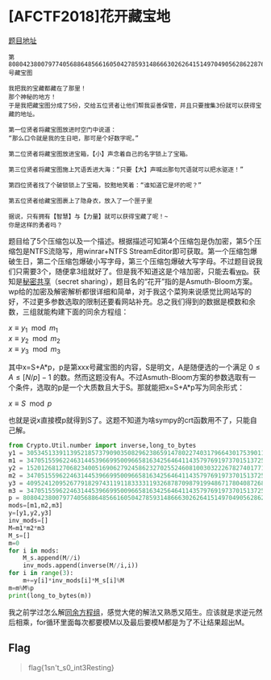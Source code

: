 # [AFCTF2018]花开藏宝地

[题目地址](https://buuoj.cn/challenges#[AFCTF2018]%E8%8A%B1%E5%BC%80%E8%97%8F%E5%AE%9D%E5%9C%B0)

```
第80804238007977405688648566160504278593148666302626415149704905628622876270862865768337953835725801963142685182510812938072115996355782396318303927020705623120652014080032809421180400984242061592520733710243483947230962631945045134540159517488288781666622635328316972979183761952842010806304748313326215619695085380586052550443025074501971925005072999275628549710915357400946408857号藏宝图

我把我的宝藏都藏在了那里！
那个神秘的地方！
于是我把藏宝图分成了5份，交给五位贤者让他们帮我妥善保管，并且只要搜集3份就可以获得宝藏的地址。

第一位贤者将藏宝图放进时空门中说道：
“那么口令就是我的生日吧，那可是个好数字呢。”

第二位贤者将藏宝图放进宝箱，【小】声念着自己的名字锁上了宝箱。

第三位贤者将藏宝图施上咒语丢进大海：“只要【大】声喊出那句咒语就可以把水驱逐！”

第四位贤者找了个破锁锁上了宝箱，狡黠地笑着：“谁知道它是坏的呢？”

第五位贤者给藏宝图裹上了隐身衣，放入了一个匣子里

据说，只有拥有【智慧】与【力量】就可以获得宝藏了呢！~
你是这样的勇者吗？
```

题目给了5个压缩包以及一个描述。根据描述可知第4个压缩包是伪加密，第5个压缩包是NTFS流隐写，用winrar+NTFS StreamEditor即可获取。第一个压缩包爆破生日，第二个压缩包爆破小写字母，第三个压缩包爆破大写字母。不过题目说我们只需要3个，随便拿3组就好了。但是我不知道这是个啥加密，只能去看[wp](https://blog.csdn.net/qq_51999772/article/details/121422999)。获知是[秘密共享](https://webencrypt.org/secretsharing/#bloom)（secret sharing），题目名的“花开”指的是Asmuth-Bloom方案。wp给的加密及解密解析都很详细和简单，对于我这个菜狗来说感觉比网站写的好，不过更多参数选取的限制还要看网站补充。总之我们得到的数据是模数和余数，三组就能构建下面的同余方程组：

$x\equiv y_1\mod m_1$<br>
$x\equiv y_2\mod m_2$<br>
$x\equiv y_3\mod m_3$

其中x=S+A\*p，p是第xxx号藏宝图的内容，S是明文，A是随便选的一个满足 $0\leq A\leq [N/p]-1$ 的数。然而这题没有A。不过Asmuth-Bloom方案的参数选取有一个条件，选取的p是一个大质数且大于S。那就能把x=S+A\*p写为同余形式：

$x\equiv S\mod p$

也就是说x直接模p就得到S了。这题不知道为啥sympy的crt函数用不了，只能自己解。

```python
from Crypto.Util.number import inverse,long_to_bytes
y1 = 305345133911395218573790903508296238659147802274031796643017539011648802808763162902335644195648525375518941848430114497150082025133000033835083076541927530829557051524161069423494451667848236452337271862085346869364976989047180532167560796470067549915390773271207901537847213882479997325575278672917648417868759077150999044891099206133296336190476413164240995177077671480352739572539631359
m1 = 347051559622463144539669950096658163425646411435797691973701513725701575100810446175849424000000075855070430240507732735393411493866540572679626172742301366146501862670272443070970511943485865887494229487420503750457974262802053722093905126235340380261828593508455621667309946361705530667957484731929151875527489478449361198648310684702574627199321092927111137398333029697068474762820813413
y2 = 152012681270682340051690627924586232702552460810030322267827401771304907469802591861912921281833890613186317787813611372838066924894691892444503039545946728621696590087591246339208248647926966446848123290344911662916758039134817404720512465817867255277476717353439505243247568126193361558042940352204093381260402400739429050280526212446967632582771424597203000629197487733610187359662268583
m2 = 347051559622463144539669950096658163425646411435797691973701513725701575100810446175849424000000075855070430240507732735393411493866540572679626172742301366146501862670272443070970511943485865887494229487420503750457974262802053722093905126235340380261828593508455621667309946361705530667957484731929151875527489478449361198648310684702574627199321092927111137398333029697068474762820818553
y3 = 40952412095267791829743119118333311932687870987919948671780408726886151430242690997238831410249436653299224291445012397813221016909468630372862610415470277301591535416193017906909638241212666990959976187895288689640250810487806568164431359887246760313154046201720715301307811951233077581047872827004824833876458687145628724339714212107812941785880896399800008924818580623979723496070665230
m3 = 347051559622463144539669950096658163425646411435797691973701513725701575100810446175849424000000075855070430240507732735393411493866540572679626172742301366146501862670272443070970511943485865887494229487420503750457974262802053722093905126235340380261828593508455621667309946361705530667957484731929151875527489478449361198648310684702574627199321092927111137398333029697068474762820819351
p = 80804238007977405688648566160504278593148666302626415149704905628622876270862865768337953835725801963142685182510812938072115996355782396318303927020705623120652014080032809421180400984242061592520733710243483947230962631945045134540159517488288781666622635328316972979183761952842010806304748313326215619695085380586052550443025074501971925005072999275628549710915357400946408857
mods=[m1,m2,m3]
y=[y1,y2,y3]
inv_mods=[]
M=m1*m2*m3
M_s=[]
m=0
for i in mods:
    M_s.append(M//i)
    inv_mods.append(inverse(M//i,i))
for i in range(3):
    m+=y[i]*inv_mods[i]*M_s[i]%M
m=m%M%p
print(long_to_bytes(m))
```

我之前学过怎么解[同余方程组](https://github.com/C0nstellati0n/NoobCTF/blob/main/%E7%AC%94%E8%AE%B0/Crypto/%E6%95%B0%E8%AE%BA%E5%AD%A6%E4%B9%A0.md#the-chinese-remainder-theorem)，感觉大佬的解法又熟悉又陌生。应该就是求逆元然后相乘，for循环里面每次都要模M以及最后要模M都是为了不让结果超出M。

## Flag
> flag{1sn't_s0_int3Resting}
